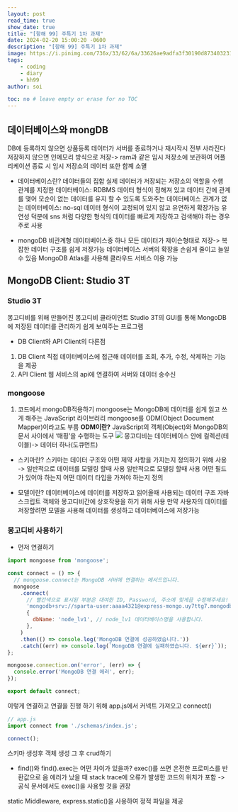 ```yaml
---
layout: post
read_time: true
show_date: true
title: "[항해 99] 주특기 1차 과제"
date: 2024-02-20 15:00:20 -0600
description: "[항해 99] 주특기 1차 과제"
image: https://i.pinimg.com/736x/33/62/6a/33626ae9adfa3f30190d8734032315b2.jpg
tags: 
    - coding
    - diary
    - hh99
author: soi

toc: no # leave empty or erase for no TOC
---
```


## 데이터베이스와 mongDB
DB에 등록하지 않으면 상품등록 데이터가 서버를 종료하거나 재시작시 전부 사라진다 
저장하지 않으면 인메모리 방식으로 저장-> ram과 같은 임시 저장소에 보관하여 어플리케이션 종료 시 임시 저장소의 데이터 또한 함꼐 소멸

- 데이터베이스란?
데이터들의 집합 실제 데이터가 저장되는 저장소의 역할을 수행 
관계를 지정한 데이터베이스: RDBMS
데이터 형식이 정해져 있고 데이터 간에 관계를 맺어 모순이 없는 데이터를 유지 할 수 있도록 도와주는 데이터베이스
관계가 없는 데이터베이스: no-sql
데이터 형식이 고정되어 있지 않고 유연하게 확장가능 
유연성 덕분에 sns 처럼 다양한 형식의 데이터를 빠르게 저장하고 검색해야 하는 경우 주로 사용

- mongoDB
비관계형 데이터베이스중 하나 
모든 데이터가 제이슨형태로 저장-> 복잡한 데이터 구조를 쉽게 저장가능
데이터베이스 서버의 확장을 손쉽게 줄이고 늘일 수 있음
 MongoDB Atlas를 사용해 클라우드 서비스 이용 가능
 
## MongoDB Client: Studio 3T
### Studio 3T
몽고디비를 위해 만들어진 몽고디비 클라이언트
Studio 3T의 GUI를 통해 MongoDB에 저장된 데이터를 관리하기 쉽게 보여주는 프로그램

- DB Client와 API Client의 다른점
1. DB Client
직접 데이터베이스에 접근해 데이터를 조회, 추가, 수정, 삭제하는 기능을 제공
2. API Client
웹 서비스의 api에 연결하여 서버와 데이터 송수신

### mongoose
1. 코드에서 mongoDB적용하기
mongoose는 MongoDB에 데이터를 쉽게 읽고 쓰게 해주는 JavaScript 라이브러리
mongoose를 ODM(Object Document Mapper)이라고도 부름
**ODM이란?**
JavaScript의 객체(Object)와 MongoDB의 문서 사이에서 ‘매핑’을 수행하는 도구
![](https://velog.velcdn.com/images/soijeongg/post/ba872f3b-33f6-4134-9f19-c01e58f6e5e9/image.jpeg)
몽고디비는 데이터베이스 안에 컬렉션(테이블)-> 데이터 하나(도큐먼트) 
- 스키마란?
스키마는 데이터 구조와 어떤 제약 사항을 가지는지 정의하기 위해 사용  -> 일반적으로 데이터를 모델링 할때 사용
일반적으로 모델링 할때 사용 어떤 필드가 있어야 하는지 어떤 데이터 타입을 가져야 하는지 정의

- 모델이란? 
데이터베이스에 데이터를 저장하고 읽어올때 사용되는 데이터 구조 
자바스크립트 객체와 몽고디비간에 상호작용을 하기 위해 사용 
만약 사용자의 데이터를 저장할려면 모델을 사용해 데이터를 생성하고 데이터베이스에 저장가능

### 몽고디비 사용하기
- 먼저 연결하기
``` javascript
import mongoose from 'mongoose';

const connect = () => {
  // mongoose.connect는 MongoDB 서버에 연결하는 메서드입니다.
  mongoose
    .connect(
      // 빨간색으로 표시된 부분은 대여한 ID, Password, 주소에 맞게끔 수정해주세요!
      'mongodb+srv://sparta-user:aaaa4321@express-mongo.uy7ttg7.mongodb.net/?retryWrites=true&w=majority',
      {
        dbName: 'node_lv1', // node_lv1 데이터베이스명을 사용합니다.
      },
    )
    .then(() => console.log('MongoDB 연결에 성공하였습니다.'))
    .catch((err) => console.log(`MongoDB 연결에 실패하였습니다. ${err}`));
};

mongoose.connection.on('error', (err) => {
  console.error('MongoDB 연결 에러', err);
});

export default connect;
```
이렇게 연결하고 연결을 진행 하기 위해 app.js에서 커넥트 가져오고  connect()
```javascript
// app.js
import connect from './schemas/index.js';

connect();
```
 
 스키마 생성후 객체 생성 그 후 crud하기
 
 * find()와 find().exec는 어떤 차이가 있을까?
 exec()를 쓰면 온전한 프로미스를 반환값으로 옴 에러가 났을 때 stack trace에 오류가 발생한 코드의 위치가 포함 -> 공식 문서에서도 exec()을 사용할 것을 권장
 
 static Middleware, express.static()을 사용하여 정적 파일을 제공